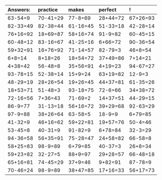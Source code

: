 | Answers: | practice | makes | perfect | ! |
| :--- | :--- | :--- | :--- | :--- |
| 63-54=9 | 70-41=29 | 77-8=69 | 28+44=72 | 67+26=93 | 
| 82-33=49 | 82-38=44 | 61-16=45 | 51-33=18 | 42-28=14 | 
| 76+16=92 | 18+69=87 | 58+16=74 | 91-9=82 | 60-45=15 | 
| 60-48=12 | 83-16=67 | 41-25=16 | 6+66=72 | 90-36=54 | 
| 59+32=91 | 16+76=92 | 71-14=57 | 82-79=3 | 46+8=54 | 
| 6+8=14 | 8+18=26 | 18+54=72 | 37+49=86 | 7+14=21 | 
| 4+38=42 | 56-48=8 | 35+56=91 | 4+19=23 | 94-67=27 | 
| 93-78=15 | 52-38=14 | 15+9=24 | 63+19=82 | 12-9=3 | 
| 48-29=19 | 28+26=54 | 19+26=45 | 44+37=81 | 61-35=26 | 
| 18+53=71 | 51-48=3 | 93-18=75 | 72-6=66 | 34+38=72 | 
| 72-16=56 | 7+36=43 | 71-69=2 | 14+37=51 | 44-29=15 | 
| 86-9=77 | 31-13=18 | 56+16=72 | 39+29=68 | 92-63=29 | 
| 97-9=88 | 38+26=64 | 63-58=5 | 18-9=9 | 6+79=85 | 
| 41-32=9 | 46+16=62 | 59+22=81 | 19+57=76 | 50-4=46 | 
| 53-45=8 | 40-31=9 | 91-82=9 | 6+78=84 | 32-3=29 | 
| 94-36=58 | 56+35=91 | 75-28=47 | 24+58=82 | 66-58=8 | 
| 58+25=83 | 98-9=89 | 6+79=85 | 40-37=3 | 26+8=34 | 
| 59+23=82 | 32-27=5 | 88+9=97 | 29+28=57 | 66-48=18 | 
| 65+16=81 | 74-45=29 | 37+9=46 | 9+82=91 | 87-78=9 | 
| 70-46=24 | 98-9=89 | 38+47=85 | 17+16=33 | 56+17=73 | 
